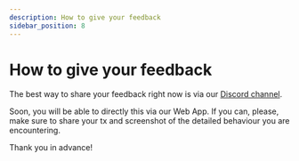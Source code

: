 ```yaml
---
description: How to give your feedback
sidebar_position: 8
---
```



# How to give your feedback

The best way to share your feedback right now is via our [Discord channel](https://discord.gg/rk9Qthz5YE).

Soon, you will be able to directly this via our Web App.
If you can, please, make sure to share your tx and screenshot of the detailed behaviour you are encountering.

Thank you in advance!